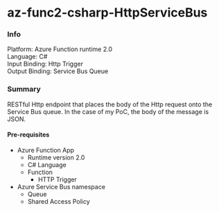 # az-func2-csharp-HttpServiceBus

### Info
Platform: Azure Function runtime 2.0  
Language: C#  
Input Binding: Http Trigger  
Output Binding: Service Bus Queue  

### Summary
RESTful Http endpoint that places the body of the Http request onto the Service Bus queue. In the case of my PoC, the body of the message is JSON. 

#### Pre-requisites
- Azure Function App 
  - Runtime version 2.0
  - C# Language
  - Function
    - HTTP Trigger 
- Azure Service Bus namespace
  - Queue
  - Shared Access Policy


